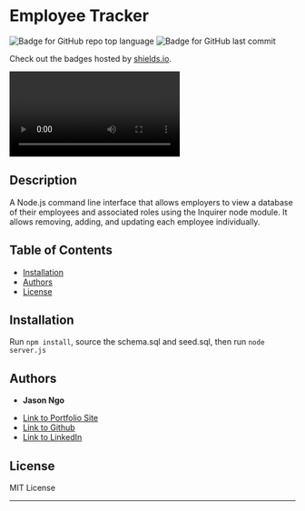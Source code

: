 # Employee Tracker

  ![Badge for GitHub repo top language](https://img.shields.io/github/languages/top/jsncorn/employee-tracker?style=flat&logo=appveyor) ![Badge for GitHub last commit](https://img.shields.io/github/last-commit/jsncorn/employee-tracker?style=flat&logo=appveyor)
  
  Check out the badges hosted by [shields.io](https://shields.io/).
  
  ![DEMO VIDEO](https://github.com/jsncorn/employee-tracker/blob/main/assets/2022-02-10%2023-01-02_Trim.mp4)
  ## Description 
  
  A Node.js command line interface that allows employers to view a database of their employees and associated roles using the Inquirer node module. It allows removing, adding, and updating each employee individually.

  ## Table of Contents
  * [Installation](#installation)
  * [Authors](#authors)
  * [License](#license)
  
  ## Installation
  
  Run `npm install`, source the schema.sql and seed.sql, then run `node server.js`
  

  ## Authors

  * **Jason Ngo** 

  - [Link to Portfolio Site](https://jsncorn.github.io/portfolio/)
  - [Link to Github](https://github.com/jsncorn)
  - [Link to LinkedIn](https://www.linkedin.com/in/jason-ngo-050b481b3/)


  ## License
  
  MIT License
  
  ---
  
